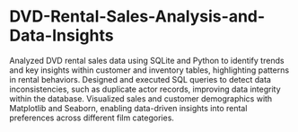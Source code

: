 # DVD-Rental-Sales-Analysis-and-Data-Insights
Analyzed DVD rental sales data using SQLite and Python to identify trends and key insights within customer and inventory tables, highlighting patterns in rental behaviors.
Designed and executed SQL queries to detect data inconsistencies, such as duplicate actor records, improving data integrity within the database.
Visualized sales and customer demographics with Matplotlib and Seaborn, enabling data-driven insights into rental preferences across different film categories.
